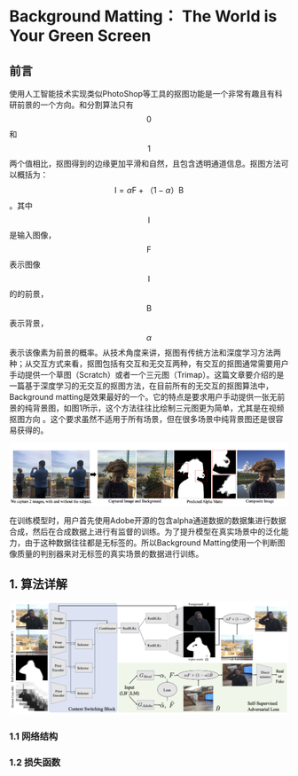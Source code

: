 # Background Matting： The World is Your Green Screen

## 前言

使用人工智能技术实现类似PhotoShop等工具的抠图功能是一个非常有趣且有科研前景的一个方向。和分割算法只有$$0$$和$$1$$两个值相比，抠图得到的边缘更加平滑和自然，且包含透明通道信息。抠图方法可以概括为：$$\text{I} = \alpha \text{F} +（1-\alpha）\text{B}$$。其中$$\text{I}$$是输入图像，$$\text{F}$$表示图像$$\text{I}$$的的前景，$$\text{B}$$表示背景，$$\alpha$$表示该像素为前景的概率。从技术角度来讲，抠图有传统方法和深度学习方法两种；从交互方式来看，抠图包括有交互和无交互两种，有交互的抠图通常需要用户手动提供一个草图（Scratch）或者一个三元图（Trimap）。这篇文章要介绍的是一篇基于深度学习的无交互的抠图方法，在目前所有的无交互的抠图算法中，Background matting是效果最好的一个。它的特点是要求用户手动提供一张无前景的纯背景图，如图1所示，这个方法往往比绘制三元图更为简单，尤其是在视频抠图方向 。这个要求虽然不适用于所有场景，但在很多场景中纯背景图还是很容易获得的。

![](/assets/BGMatting1.png)

在训练模型时，用户首先使用Adobe开源的包含alpha通道数据的数据集进行数据合成，然后在合成数据上进行有监督的训练。为了提升模型在真实场景中的泛化能力，由于这种数据往往都是无标签的。所以Background Matting使用一个判断图像质量的判别器来对无标签的真实场景的数据进行训练。

## 1. 算法详解

![](/assets/BGMatting2.png)

### 1.1 网络结构

### 1.2 损失函数



